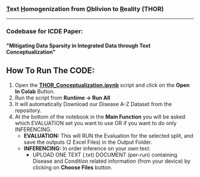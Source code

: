 ### <ins>T</ins>ext <ins>H</ins>omogenization from <ins>O</ins>blivion to <ins>R</ins>eality (**THOR**)
---
### Codebase for ICDE Paper:
#### "**Mitigating Data Sparsity in Integrated Data through Text Conceptualization**"

## How To Run The **CODE**:
1) Open the [**THOR_Conceptualization.ipynb**](https://github.com/dtim-upc/THOR/blob/main/THOR_Conceptualization.ipynb) script and click on the **Open In Colab** Button.
2) Run the script from **Runtime ->  Run All**
3) It will automatically Download our Disease A-Z Dataset from the repository.
4) At the bottom of the notebook in the **Main Function** you will be asked which EVALUATION set you want to use OR if you want to do only INFERENCING.
      - **EVALUATION:** This will RUN the Evaluation for the selected split, and save the outputs (2 Excel Files) in the Output Folder.
      - **INFERENCING:** In order inference on your own text:
        - UPLOAD ONE TEXT (.txt) DOCUMENT (per-run) containing Disease and Condition related information (from your device) by clicking on **Choose Files** button.



